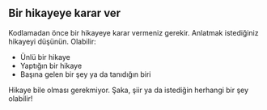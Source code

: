 ## Bir hikayeye karar ver

Kodlamadan önce bir hikayeye karar vermeniz gerekir. Anlatmak istediğiniz hikayeyi düşünün. Olabilir:

+ Ünlü bir hikaye
+ Yaptığın bir hikaye
+ Başına gelen bir şey ya da tanıdığın biri

Hikaye bile olması gerekmiyor. Şaka, şiir ya da istediğin herhangi bir şey olabilir!